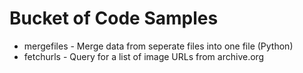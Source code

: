 Bucket of Code Samples
======================

* mergefiles - Merge data from seperate files into one file (Python)
* fetchurls - Query for a list of image URLs from archive.org